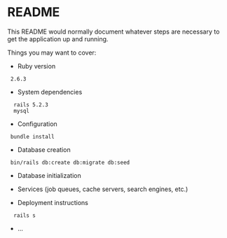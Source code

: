 # README

This README would normally document whatever steps are necessary to get the
application up and running.

Things you may want to cover:

* Ruby version

```
 2.6.3
```

* System dependencies

```
  rails 5.2.3
  mysql
```

* Configuration

```
 bundle install
```

* Database creation

```
 bin/rails db:create db:migrate db:seed
```

* Database initialization


* Services (job queues, cache servers, search engines, etc.)

* Deployment instructions

```
  rails s
```
* ...
